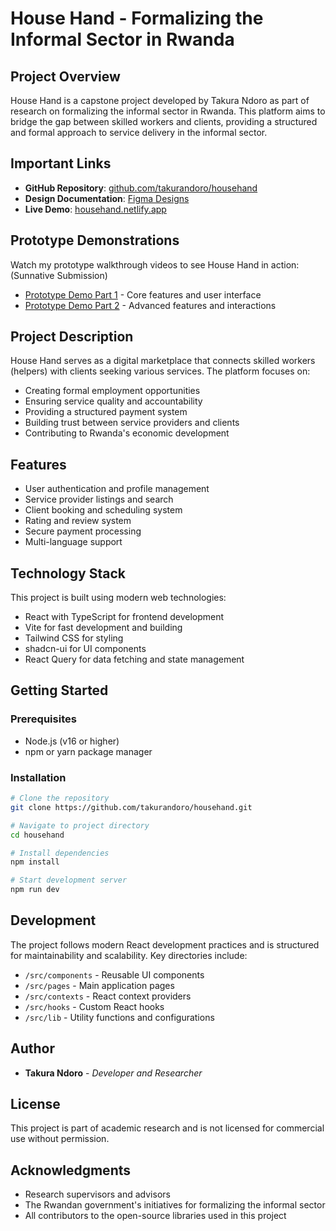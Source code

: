 # House Hand - Formalizing the Informal Sector in Rwanda

## Project Overview
House Hand is a capstone project developed by Takura Ndoro as part of research on formalizing the informal sector in Rwanda. This platform aims to bridge the gap between skilled workers and clients, providing a structured and formal approach to service delivery in the informal sector.

## Important Links
- **GitHub Repository**: [github.com/takurandoro/househand](https://github.com/takurandoro/househand)
- **Design Documentation**: [Figma Designs](https://www.figma.com/design/XyulzlRuFtR07NSzWhJmbD/Takura-Munyaradzi-Ndoro-s-team-library?node-id=0-1&t=f9NoNwRW71NFWMjg-1)
- **Live Demo**: [househand.netlify.app](https://6845f3a17619e30008bc77ad--househand.netlify.app/)

## Prototype Demonstrations
Watch my prototype walkthrough videos to see House Hand in action: (Sunnative Submission)
- [Prototype Demo Part 1](https://www.loom.com/share/02addba1514f4f39b4c77193109babe5?sid=568c5dba-2636-47e9-9bac-0f0771952ed4) - Core features and user interface
- [Prototype Demo Part 2](https://www.loom.com/share/e31776b3a2034e29ae4b5fbd618f623b) - Advanced features and interactions

## Project Description
House Hand serves as a digital marketplace that connects skilled workers (helpers) with clients seeking various services. The platform focuses on:
- Creating formal employment opportunities
- Ensuring service quality and accountability
- Providing a structured payment system
- Building trust between service providers and clients
- Contributing to Rwanda's economic development

## Features
- User authentication and profile management
- Service provider listings and search
- Client booking and scheduling system
- Rating and review system
- Secure payment processing
- Multi-language support

## Technology Stack
This project is built using modern web technologies:
- React with TypeScript for frontend development
- Vite for fast development and building
- Tailwind CSS for styling
- shadcn-ui for UI components
- React Query for data fetching and state management

## Getting Started

### Prerequisites
- Node.js (v16 or higher)
- npm or yarn package manager

### Installation
```bash
# Clone the repository
git clone https://github.com/takurandoro/househand.git

# Navigate to project directory
cd househand

# Install dependencies
npm install

# Start development server
npm run dev
```

## Development
The project follows modern React development practices and is structured for maintainability and scalability. Key directories include:
- `/src/components` - Reusable UI components
- `/src/pages` - Main application pages
- `/src/contexts` - React context providers
- `/src/hooks` - Custom React hooks
- `/src/lib` - Utility functions and configurations

## Author
- **Takura Ndoro** - *Developer and Researcher*

## License
This project is part of academic research and is not licensed for commercial use without permission.

## Acknowledgments
- Research supervisors and advisors
- The Rwandan government's initiatives for formalizing the informal sector
- All contributors to the open-source libraries used in this project
